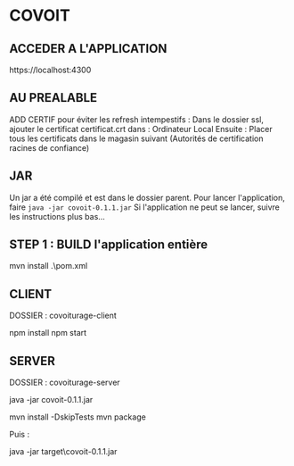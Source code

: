 # COVOIT

## ACCEDER A L'APPLICATION

https://localhost:4300

## AU PREALABLE

ADD CERTIF pour éviter les refresh intempestifs :
Dans le dossier ssl, ajouter le certificat certificat.crt dans : Ordinateur Local
Ensuite : Placer tous les certificats dans le magasin suivant (Autorités de certification racines de confiance)

## JAR

Un jar a été compilé et est dans le dossier parent.
Pour lancer l'application, faire ``java -jar covoit-0.1.1.jar``
Si l'application ne peut se lancer, suivre les instructions plus bas...

## STEP 1 : BUILD l'application entière

mvn install .\pom.xml

## CLIENT

DOSSIER : covoiturage-client

npm install
npm start

## SERVER

DOSSIER : covoiturage-server

java -jar covoit-0.1.1.jar

mvn install -DskipTests
mvn package

Puis : 

java -jar target\covoit-0.1.1.jar